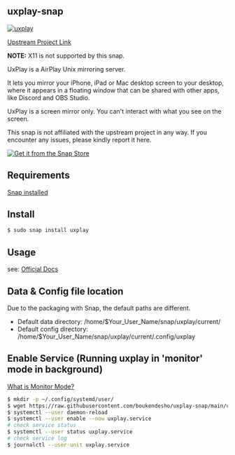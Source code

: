 ## uxplay-snap
[![uxplay](https://snapcraft.io/uxplay/badge.svg)](https://snapcraft.io/uxplay)

[Upstream Project Link](https://github.com/FDH2/UxPlay) 

**NOTE:** X11 is not supported by this snap.

UxPlay is a AirPlay Unix mirroring server.

It lets you mirror your iPhone, iPad or Mac desktop screen to your desktop, where it appears in a floating window that can be shared with other apps, like Discord and OBS Studio.

UxPlay is a screen mirror only. You can't interact with what you see on the screen.

This snap is not affiliated with the upstream project in any way. If you encounter any issues, please kindly report it here.

[![Get it from the Snap Store](https://snapcraft.io/static/images/badges/en/snap-store-black.svg)](https://snapcraft.io/uxplay)

## Requirements

[Snap installed](https://snapcraft.io/docs/installing-snapd)

## Install

```bash
$ sudo snap install uxplay
```

## Usage

see: [Official Docs](https://github.com/FDH2/UxPlay?tab=readme-ov-file#usage)


## Data & Config file location

Due to the packaging with Snap, the default paths are different.

- Default data directory: /home/$Your_User_Name/snap/uxplay/current/
- Default config directory: /home/$Your_User_Name/snap/uxplay/current/.config/uxplay

## Enable Service (Running uxplay in 'monitor' mode in background)

[What is Monitor Mode?](https://github.com/abraunegg/onedrive/blob/master/docs/usage.md#ongoing-synchronisation-operational-mode-monitor-mode)

```bash
$ mkdir -p ~/.config/systemd/user/
$ wget https://raw.githubusercontent.com/boukendesho/uxplay-snap/main/uxplay.service -O ~/.config/systemd/user/uxplay.service
$ systemctl --user daemon-reload
$ systemctl --user enable --now uxplay.service
# check service status
$ systemctl --user status uxplay.service
# check service log
$ journalctl --user-unit uxplay.service
